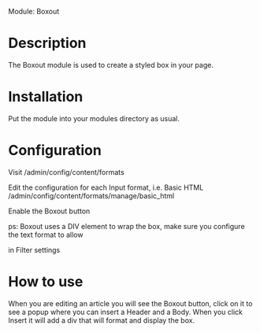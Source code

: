 Module: Boxout

Description
===========
The Boxout module is used to create a styled box in your page.

Installation
============
Put the module into your modules directory as usual.

Configuration
=============
Visit /admin/config/content/formats

Edit the configuration for each Input format, i.e. Basic HTML
/admin/config/content/formats/manage/basic_html

Enable the Boxout button

ps: Boxout uses a DIV element to wrap the box, make sure you configure the
text format to allow <div class=""> in Filter settings

How to use
==========
When you are editing an article you will see the Boxout button, click on it to
see a popup where you can insert a Header and a Body. When you click Insert
it will add a div that will format and display the box.
